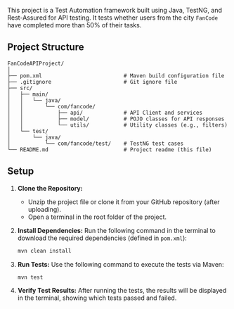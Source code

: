 


This project is a Test Automation framework built using Java, TestNG, and Rest-Assured for API testing. It tests whether users from the city `FanCode` have completed more than 50% of their tasks.

## Project Structure

```
FanCodeAPIProject/
│
├── pom.xml                          # Maven build configuration file
├── .gitignore                       # Git ignore file
├── src/
│   ├── main/
│   │   └── java/
│   │       └── com/fancode/
│   │           ├── api/             # API Client and services
│   │           ├── model/           # POJO classes for API responses
│   │           └── utils/           # Utility classes (e.g., filters)
│   └── test/
│       └── java/
│           └── com/fancode/test/    # TestNG test cases
└── README.md                        # Project readme (this file)
```


## Setup

1. **Clone the Repository:**
   - Unzip the project file or clone it from your GitHub repository (after uploading).
   - Open a terminal in the root folder of the project.

2. **Install Dependencies:**
   Run the following command in the terminal to download the required dependencies (defined in `pom.xml`):
   ```bash
   mvn clean install
   ```

3. **Run Tests:**
   Use the following command to execute the tests via Maven:
   ```bash
   mvn test
   ```

4. **Verify Test Results:**
   After running the tests, the results will be displayed in the terminal, showing which tests passed and failed.

